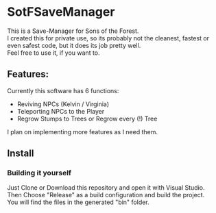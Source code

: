 # SotFSaveManager

This is a Save-Manager for Sons of the Forest.<br>
I created this for private use, so its probably not the cleanest, fastest or even safest code, but it does its job pretty well.<br>
Feel free to use it, if you want to.

## Features:
Currently this software has 6 functions:
- Reviving NPCs (Kelvin / Virginia)
- Teleporting NPCs to the Player
- Regrow Stumps to Trees or Regrow every (!) Tree

I plan on implementing more features as I need them.

## Install

### Building it yourself

Just Clone or Download this repository and open it with Visual Studio.<br>
Then Choose "Release" as a build configuration and build the project.<br>
You will find the files in the generated "bin" folder.
